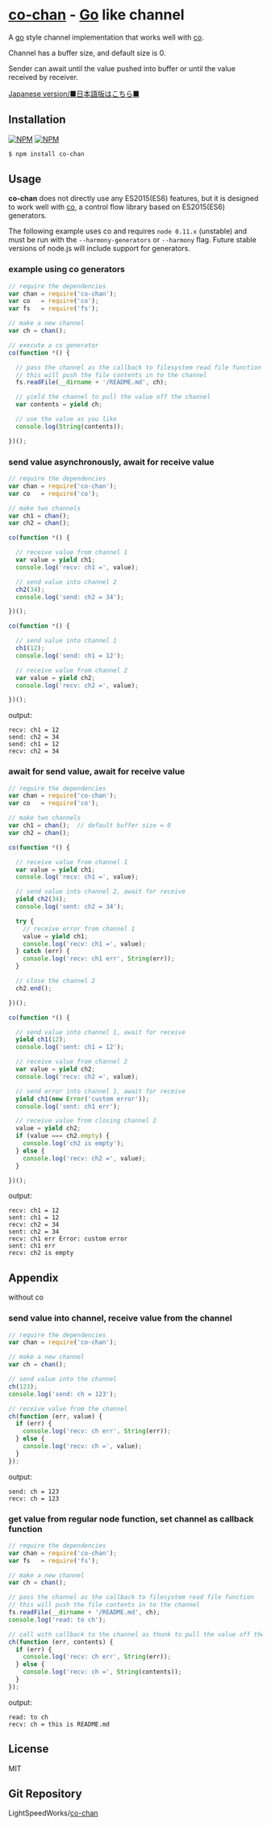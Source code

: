 [co-chan](https://www.npmjs.org/package/co-chan) - [Go](http://golang.org) like channel
=========================

  A [go](http://golang.org) style channel implementation
  that works well with [co](https://github.com/visionmedia/co).

  Channel has a buffer size, and default size is 0.

  Sender can await until the value pushed into buffer or
  until the value received by receiver.

  [Japanese version/■日本語版はこちら■](README-JP.md#readme)

Installation
------------

[![NPM](https://nodei.co/npm/co-chan.png?downloads=true&downloadRank=true&stars=true)](https://nodei.co/npm/co-chan/)
[![NPM](https://nodei.co/npm-dl/co-chan.png?height=2)](https://nodei.co/npm/co-chan/)

```bash
$ npm install co-chan
```

Usage
-----

  **co-chan** does not directly use any ES2015(ES6) features, 
  but it is designed to work well with [co](https://github.com/visionmedia/co),
  a control flow library based on ES2015(ES6) generators.

  The following example uses co and requires `node 0.11.x` (unstable)
  and must be run with the `--harmony-generators` or `--harmony` flag.
  Future stable versions of node.js will include support for generators.

### example using co generators

```js
// require the dependencies
var chan = require('co-chan');
var co   = require('co');
var fs   = require('fs');

// make a new channel
var ch = chan();

// execute a co generator
co(function *() {

  // pass the channel as the callback to filesystem read file function
  // this will push the file contents in to the channel
  fs.readFile(__dirname + '/README.md', ch);

  // yield the channel to pull the value off the channel
  var contents = yield ch;

  // use the value as you like
  console.log(String(contents));

})();
```

### send value asynchronously, await for receive value

```js
// require the dependencies
var chan = require('co-chan');
var co   = require('co');

// make two channels
var ch1 = chan();
var ch2 = chan();

co(function *() {

  // receive value from channel 1
  var value = yield ch1;
  console.log('recv: ch1 =', value);

  // send value into channel 2
  ch2(34);
  console.log('send: ch2 = 34');

})();

co(function *() {

  // send value into channel 1
  ch1(12);
  console.log('send: ch1 = 12');

  // receive value from channel 2
  var value = yield ch2;
  console.log('recv: ch2 =', value);

})();
```

output:

```
recv: ch1 = 12
send: ch2 = 34
send: ch1 = 12
recv: ch2 = 34
```

### await for send value, await for receive value

```js
// require the dependencies
var chan = require('co-chan');
var co   = require('co');

// make two channels
var ch1 = chan();  // default buffer size = 0
var ch2 = chan();

co(function *() {

  // receive value from channel 1
  var value = yield ch1;
  console.log('recv: ch1 =', value);

  // send value into channel 2, await for receive
  yield ch2(34);
  console.log('sent: ch2 = 34');

  try {
    // receive error from channel 1
    value = yield ch1;
    console.log('recv: ch1 =', value);
  } catch (err) {
    console.log('recv: ch1 err', String(err));
  }

  // close the channel 2
  ch2.end();

})();

co(function *() {

  // send value into channel 1, await for receive
  yield ch1(12);
  console.log('sent: ch1 = 12');

  // receive value from channel 2
  var value = yield ch2;
  console.log('recv: ch2 =', value);

  // send error into channel 1, await for receive
  yield ch1(new Error('custom error'));
  console.log('sent: ch1 err');

  // receive value from closing channel 2
  value = yield ch2;
  if (value === ch2.empty) {
    console.log('ch2 is empty');
  } else {
    console.log('recv: ch2 =', value);
  }

})();
```

output:

```
recv: ch1 = 12
sent: ch1 = 12
recv: ch2 = 34
sent: ch2 = 34
recv: ch1 err Error: custom error
sent: ch1 err
recv: ch2 is empty
```

Appendix
--------

without co

### send value into channel, receive value from the channel

```js
// require the dependencies
var chan = require('co-chan');

// make a new channel
var ch = chan();

// send value into the channel
ch(123);
console.log('send: ch = 123');

// receive value from the channel
ch(function (err, value) {
  if (err) {
    console.log('recv: ch err', String(err));
  } else {
    console.log('recv: ch =', value);
  }
});
```

output:

```
send: ch = 123
recv: ch = 123
```

### get value from regular node function, set channel as callback function

```js
// require the dependencies
var chan = require('co-chan');
var fs   = require('fs');

// make a new channel
var ch = chan();

// pass the channel as the callback to filesystem read file function
// this will push the file contents in to the channel
fs.readFile(__dirname + '/README.md', ch);
console.log('read: to ch');

// call with callback to the channel as thunk to pull the value off the channel
ch(function (err, contents) {
  if (err) {
    console.log('recv: ch err', String(err));
  } else {
    console.log('recv: ch =', String(contents));
  }
});
```

output:

```
read: to ch
recv: ch = this is README.md
```

License
-------

  MIT

Git Repository
--------------

  LightSpeedWorks/[co-chan](https://github.com/LightSpeedWorks/co-chan#readme)

[npm-co-chan]: https://nodei.co/npm/co-chan
[npm-co-chan.png]: https://nodei.co/npm/co-chan.png
